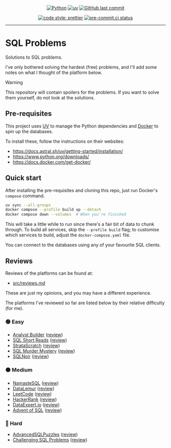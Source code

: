 <div align="center">

[![Python](https://img.shields.io/badge/Python-3.11+-blue.svg)](https://www.python.org/downloads/release/python-3110/)
[![uv](https://img.shields.io/endpoint?url=https://raw.githubusercontent.com/astral-sh/uv/main/assets/badge/v0.json)](https://github.com/astral-sh/uv)
[![GitHub last commit](https://img.shields.io/github/last-commit/Bilbottom/sql-problems)](https://shields.io/badges/git-hub-last-commit)

[![code style: prettier](https://img.shields.io/badge/code_style-prettier-ff69b4.svg?style=flat-square)](https://github.com/prettier/prettier)
[![pre-commit.ci status](https://results.pre-commit.ci/badge/github/Bilbottom/sql-problems/main.svg)](https://results.pre-commit.ci/latest/github/Bilbottom/sql-problems/main)

</div>

---

# SQL Problems

Solutions to SQL problems.

I've only bothered solving the hardest (free) problems, and I'll add some notes on what I thought of the platform below.

> [!WARNING]
>
> This repository will contain spoilers for the problems. If you want to solve them yourself, do not look at the solutions.

## Pre-requisites

This project uses [UV](https://docs.astral.sh/uv/) to manage the Python dependencies and [Docker](https://www.docker.com/) to spin up the databases.

To install these, follow the instructions on their websites:

- https://docs.astral.sh/uv/getting-started/installation/
- https://www.python.org/downloads/
- https://docs.docker.com/get-docker/

## Quick start

After installing the pre-requisites and cloning this repo, just run Docker's `compose` command.

```bash
uv sync --all-groups
docker compose --profile build up --detach
docker compose down --volumes  # When you're finished
```

This will take a little while to run since there's a fair bit of data to chunk through. To build all services, skip the `--profile build` flag; to customise which services to build, adjust the `docker-compose.yaml` file.

You can connect to the databases using any of your favourite SQL clients.

## Reviews

Reviews of the platforms can be found at:

- [src/reviews.md](src/reviews.md)

These are just my opinions, and you may have a different experience.

The platforms I've reviewed so far are listed below by their relative difficulty (for me).

### 🟢 Easy

- [Analyst Builder](https://www.analystbuilder.com/) ([review](src/reviews.md#analyst-builder))
- [SQL Short Reads](https://sqlshortreads.com/sql-practice-problems/) ([review](src/reviews.md#sql-short-reads))
- [StrataScratch](https://platform.stratascratch.com/coding) ([review](src/reviews.md#stratascratch))
- [SQL Murder Mystery](https://mystery.knightlab.com/) ([review](src/reviews.md#sql-murder-mystery))
- [SQLNoir](https://www.sqlnoir.com/) ([review](src/reviews.md#sqlnoir))

### 🟠 Medium

- [NamasteSQL](https://www.namastesql.com/coding-problems) ([review](src/reviews.md#namastesql))
- [DataLemur](https://datalemur.com/) ([review](src/reviews.md#datalemur))
- [LeetCode](https://leetcode.com/problemset/database/) ([review](src/reviews.md#leetcode))
- [HackerRank](https://www.hackerrank.com/domains/sql) ([review](src/reviews.md#hackerrank))
- [DataExpert.io](https://dataexpert.io/questions) ([review](src/reviews.md#dataexpertio))
- [Advent of SQL](https://adventofsql.com/) ([review](src/reviews.md#advent-of-sql))

### 🔴 Hard

- [AdvancedSQLPuzzles](https://advancedsqlpuzzles.com/) ([review](src/reviews.md#advancedsqlpuzzles))
- [Challenging SQL Problems](https://bilbottom.github.io/sql-learning-materials/challenging-sql-problems/challenging-sql-problems/) ([review](src/reviews.md#challenging-sql-problems))
